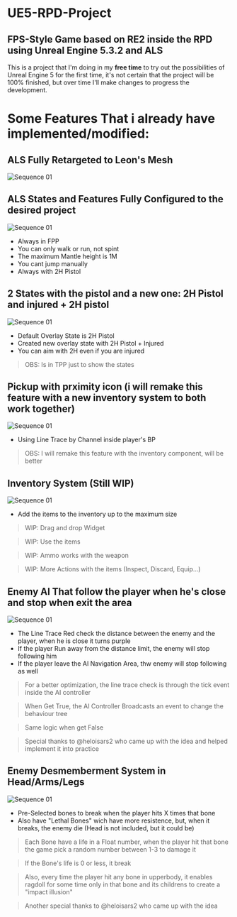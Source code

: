 # UE5-RPD-Project
## FPS-Style Game based on RE2 inside the RPD using Unreal Engine 5.3.2 and ALS

This is a project that I'm doing in my **free time** to try out the possibilities of Unreal Engine 5 for the first time, it's not certain that the project will be 100% finished, but over time I'll make changes to progress the development.

# Some Features That i already have implemented/modified:

## ALS Fully Retargeted to Leon's Mesh
![Sequence 01](https://github.com/DUDUKorte/UE5-RPD-Project/assets/40546705/0d674464-db0e-4b47-aa7d-21247838c611)

## ALS States and Features Fully Configured to the desired project
![Sequence 01](https://github.com/DUDUKorte/UE5-RPD-Project/assets/40546705/d5ef116c-ab63-48fa-9f3f-a7e7ac9e3c98)
* Always in FPP
* You can only walk or run, not spint
* The maximum Mantle height is 1M
* You cant jump manually
* Always with 2H Pistol

## 2 States with the pistol and a new one: 2H Pistol and injured + 2H pistol
![Sequence 01](https://github.com/DUDUKorte/UE5-RPD-Project/assets/40546705/4d9168ae-fce5-427a-8701-46dd0c3797c3)
* Default Overlay State is 2H Pistol
* Created new overlay state with 2H Pistol + Injured
* You can aim with 2H even if you are injured
> OBS: Is in TPP just to show the states

## Pickup with prximity icon (i will remake this feature with a new inventory system to both work together)
![Sequence 01](https://github.com/DUDUKorte/UE5-RPD-Project/assets/40546705/f0009604-515e-44ef-91d1-4b1d7befb276)
* Using Line Trace by Channel inside player's BP
> OBS: I will remake this feature with the inventory component, will be better

## Inventory System (Still WIP)
![Sequence 01](https://github.com/DUDUKorte/UE5-RPD-Project/assets/40546705/93f62c90-c682-4069-93ac-412ae24d2e94)
* Add the items to the inventory up to the maximum size
> WIP: Drag and drop Widget

> WIP: Use the items

> WIP: Ammo works with the weapon

> WIP: More Actions with the items (Inspect, Discard, Equip...)

## Enemy AI That follow the player when he's close and stop when exit the area
![Sequence 01](https://github.com/DUDUKorte/UE5-RPD-Project/assets/40546705/eeb5a277-1f09-4ada-b04e-d7308ef45c1d)
* The Line Trace Red check the distance between the enemy and the player, when he is close it turns purple
* If the player Run away from the distance limit, the enemy will stop following him
* If the player leave the AI Navigation Area, thw enemy will stop following as well

> For a better optimization, the line trace check is through the tick event inside the AI controller

> When Get True, the AI Controller Broadcasts an event to change the behaviour tree

> Same logic when get False

> Special thanks to @heloisars2 who came up with the idea and helped implement it into practice

## Enemy Desmemberment System in Head/Arms/Legs
![Sequence 01](https://github.com/DUDUKorte/UE5-RPD-Project/assets/40546705/df1187d4-e47b-4d5f-8d02-745cc23dd01a)
* Pre-Selected bones to break when the player hits X times that bone
* Also have "Lethal Bones" wich have more resistence, but, when it breaks, the enemy die (Head is not included, but it could be)
> Each Bone have a life in a Float number, when the player hit that bone the game pick a random number between 1-3 to damage it

> If the Bone's life is 0 or less, it break

> Also, every time the player hit any bone in upperbody, it enables ragdoll for some time only in that bone and its childrens to create a "impact illusion"

> Another special thanks to @heloisars2 who came up with the idea
